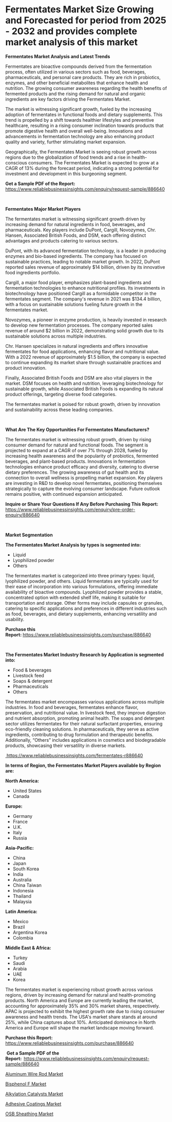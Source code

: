 <p><h1>Fermentates Market Size Growing and Forecasted for period from 2025 - 2032 and provides complete market analysis of this market</h1></p><p><strong>Fermentates Market Analysis and Latest Trends</strong></p>
<p><p>Fermentates are bioactive compounds derived from the fermentation process, often utilized in various sectors such as food, beverages, pharmaceuticals, and personal care products. They are rich in probiotics, enzymes, and other beneficial metabolites that enhance health and nutrition. The growing consumer awareness regarding the health benefits of fermented products and the rising demand for natural and organic ingredients are key factors driving the Fermentates Market.</p><p>The market is witnessing significant growth, fueled by the increasing adoption of fermentates in functional foods and dietary supplements. This trend is propelled by a shift towards healthier lifestyles and preventive healthcare, resulting in a rising consumer inclination towards products that promote digestive health and overall well-being. Innovations and advancements in fermentation technology are also enhancing product quality and variety, further stimulating market expansion.</p><p>Geographically, the Fermentates Market is seeing robust growth across regions due to the globalization of food trends and a rise in health-conscious consumers. The Fermentates Market is expected to grow at a CAGR of 13% during the forecast period, indicating a strong potential for investment and development in this burgeoning segment.</p></p>
<p><strong>Get a Sample PDF of the Report:&nbsp;</strong> <a href="https://www.reliablebusinessinsights.com/enquiry/request-sample/886640?utm_campaign=950&utm_medium=2&utm_source=Github&utm_content=ia&utm_term=31032025&utm_id=fermentates">https://www.reliablebusinessinsights.com/enquiry/request-sample/886640</a></p>
<p>&nbsp;</p>
<p><strong>Fermentates Major Market Players</strong></p>
<p><p>The fermentates market is witnessing significant growth driven by increasing demand for natural ingredients in food, beverages, and pharmaceuticals. Key players include DuPont, Cargill, Novozymes, Chr. Hansen, Associated British Foods, and DSM, each offering distinct advantages and products catering to various sectors.</p><p>DuPont, with its advanced fermentation technology, is a leader in producing enzymes and bio-based ingredients. The company has focused on sustainable practices, leading to notable market growth. In 2022, DuPont reported sales revenue of approximately $14 billion, driven by its innovative food ingredients portfolio.</p><p>Cargill, a major food player, emphasizes plant-based ingredients and fermentation technologies to enhance nutritional profiles. Its investments in biotechnology have positioned Cargill as a formidable competitor in the fermentates segment. The company's revenue in 2021 was $134.4 billion, with a focus on sustainable solutions fueling future growth in the fermentates market.</p><p>Novozymes, a pioneer in enzyme production, is heavily invested in research to develop new fermentation processes. The company reported sales revenue of around $2 billion in 2022, demonstrating solid growth due to its sustainable solutions across multiple industries.</p><p>Chr. Hansen specializes in natural ingredients and offers innovative fermentates for food applications, enhancing flavor and nutritional value. With a 2022 revenue of approximately $1.5 billion, the company is expected to continue expanding its market share through sustainable practices and product innovation.</p><p>Finally, Associated British Foods and DSM are also vital players in the market. DSM focuses on health and nutrition, leveraging biotechnology for sustainable growth, while Associated British Foods is expanding its natural product offerings, targeting diverse food categories.</p><p>The fermentates market is poised for robust growth, driven by innovation and sustainability across these leading companies.</p></p>
<p>&nbsp;</p>
<p><strong>What Are The Key Opportunities For Fermentates Manufacturers?</strong></p>
<p><p>The fermentates market is witnessing robust growth, driven by rising consumer demand for natural and functional foods. The segment is projected to expand at a CAGR of over 7% through 2028, fueled by increasing health awareness and the popularity of probiotics, fermented beverages, and plant-based products. Innovations in fermentation technologies enhance product efficacy and diversity, catering to diverse dietary preferences. The growing awareness of gut health and its connection to overall wellness is propelling market expansion. Key players are investing in R&D to develop novel fermentates, positioning themselves strategically to capture the evolving consumer landscape. Future outlook remains positive, with continued expansion anticipated.</p></p>
<p><strong>Inquire or Share Your Questions If Any Before Purchasing This Report:</strong> <a href="https://www.reliablebusinessinsights.com/enquiry/pre-order-enquiry/886640?utm_campaign=950&utm_medium=2&utm_source=Github&utm_content=ia&utm_term=31032025&utm_id=fermentates">https://www.reliablebusinessinsights.com/enquiry/pre-order-enquiry/886640</a></p>
<p>&nbsp;</p>
<p><strong>Market Segmentation</strong></p>
<p><strong>The Fermentates Market Analysis by types is segmented into:</strong></p>
<p><ul><li>Liquid</li><li>Lyophilized powder</li><li>Others</li></ul></p>
<p><p>The fermentates market is categorized into three primary types: liquid, lyophilized powder, and others. Liquid fermentates are typically used for their ease of incorporation into various formulations, offering immediate availability of bioactive compounds. Lyophilized powder provides a stable, concentrated option with extended shelf life, making it suitable for transportation and storage. Other forms may include capsules or granules, catering to specific applications and preferences in different industries such as food, beverages, and dietary supplements, enhancing versatility and usability.</p></p>
<p><strong>Purchase this Report:&nbsp;</strong><a href="https://www.reliablebusinessinsights.com/purchase/886640?utm_campaign=950&utm_medium=2&utm_source=Github&utm_content=ia&utm_term=31032025&utm_id=fermentates">https://www.reliablebusinessinsights.com/purchase/886640</a></p>
<p>&nbsp;</p>
<p><strong>The Fermentates Market Industry Research by Application is segmented into:</strong></p>
<p><ul><li>Food & beverages</li><li>Livestock feed</li><li>Soaps & detergent</li><li>Pharmaceuticals</li><li>Others</li></ul></p>
<p><p>The fermentates market encompasses various applications across multiple industries. In food and beverages, fermentates enhance flavor, preservation, and nutritional value. In livestock feed, they improve digestion and nutrient absorption, promoting animal health. The soaps and detergent sector utilizes fermentates for their natural surfactant properties, ensuring eco-friendly cleaning solutions. In pharmaceuticals, they serve as active ingredients, contributing to drug formulation and therapeutic benefits. Additionally, “Others” includes applications in cosmetics and biodegradable products, showcasing their versatility in diverse markets.</p></p>
<p><a href="https://www.reliablebusinessinsights.com/fermentates-r886640?utm_campaign=950&utm_medium=2&utm_source=Github&utm_content=ia&utm_term=31032025&utm_id=fermentates">&nbsp;https://www.reliablebusinessinsights.com/fermentates-r886640</a></p>
<p><strong>In terms of Region, the Fermentates Market Players available by Region are:</strong></p>
<p>
    <p> <strong> North America: </strong>
        <ul>
            <li>United States</li>
            <li>Canada</li>
        </ul>
        </p> 
    <p> <strong> Europe: </strong>
        <ul>
            <li>Germany</li>
            <li>France</li>
            <li>U.K.</li>
            <li>Italy</li>
            <li>Russia</li>
        </ul>
        </p> 
    <p> <strong> Asia-Pacific: </strong>
        <ul>
            <li>China</li>
            <li>Japan</li>
            <li>South Korea</li>
            <li>India</li>
            <li>Australia</li>
            <li>China Taiwan</li>
            <li>Indonesia</li>
            <li>Thailand</li>
            <li>Malaysia</li>
        </ul>
        </p> 
    <p> <strong> Latin America: </strong>
        <ul>
            <li>Mexico</li>
            <li>Brazil</li>
            <li>Argentina Korea</li>
            <li>Colombia</li>
        </ul>
        </p> 
    <p> <strong> Middle East & Africa: </strong>
        <ul>
            <li>Turkey</li>
            <li>Saudi</li>
            <li>Arabia</li>
            <li>UAE</li>
            <li>Korea</li>
        </ul>
    </p>
    </p>
<p><p>The fermentates market is experiencing robust growth across various regions, driven by increasing demand for natural and health-promoting products. North America and Europe are currently leading the market, accounting for approximately 35% and 30% market shares, respectively. APAC is projected to exhibit the highest growth rate due to rising consumer awareness and health trends. The USA's market share stands at around 25%, while China captures about 10%. Anticipated dominance in North America and Europe will shape the market landscape moving forward.</p></p>
<p><strong>Purchase this Report: </strong><a href="https://www.reliablebusinessinsights.com/purchase/886640?utm_campaign=950&utm_medium=2&utm_source=Github&utm_content=ia&utm_term=31032025&utm_id=fermentates">https://www.reliablebusinessinsights.com/purchase/886640</a></p>
<p>&nbsp;<strong>Get a Sample PDF of the Report:&nbsp;&nbsp;</strong><a href="https://www.reliablebusinessinsights.com/enquiry/request-sample/886640?utm_campaign=950&utm_medium=2&utm_source=Github&utm_content=ia&utm_term=31032025&utm_id=fermentates">https://www.reliablebusinessinsights.com/enquiry/request-sample/886640</a></p>
<p><strong></strong></p>
<p><p><a href="https://github.com/hammelximalschid/Market-Research-Report-List-1/blob/main/aluminum-wire-rod-market.md?utm_campaign=950&utm_medium=2&utm_source=Github&utm_content=ia&utm_term=31032025&utm_id=fermentates">Aluminum Wire Rod Market</a></p><p><a href="https://github.com/osbornrdaflalo/Market-Research-Report-List-1/blob/main/bisphenol-f-market.md?utm_campaign=950&utm_medium=2&utm_source=Github&utm_content=ia&utm_term=31032025&utm_id=fermentates">Bisphenol F Market</a></p><p><a href="https://github.com/rodinayygacklezi/Market-Research-Report-List-1/blob/main/alkylation-catalysts-market.md?utm_campaign=950&utm_medium=2&utm_source=Github&utm_content=ia&utm_term=31032025&utm_id=fermentates">Alkylation Catalysts Market</a></p><p><a href="https://github.com/OlenFleming68/Market-Research-Report-List-1/blob/main/adhesive-coatings-market.md?utm_campaign=950&utm_medium=2&utm_source=Github&utm_content=ia&utm_term=31032025&utm_id=fermentates">Adhesive Coatings Market</a></p><p><a href="https://github.com/lindaopodray/Market-Research-Report-List-1/blob/main/osb-sheathing-market.md?utm_campaign=950&utm_medium=2&utm_source=Github&utm_content=ia&utm_term=31032025&utm_id=fermentates">OSB Sheathing Market</a></p></p>